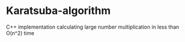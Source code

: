 # Karatsuba-algorithm
C++ implementation calculating large number multiplication in less than O(n^2) time
